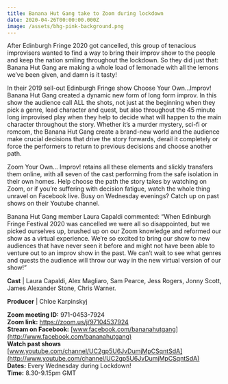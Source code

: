 ```yaml
---
title: Banana Hut Gang take to Zoom during lockdown
date: 2020-04-26T00:00:00.000Z
image: /assets/bhg-pink-background.png
---
```

After Edinburgh Fringe 2020 got cancelled, this group of tenacious improvisers wanted to find a way to bring their improv show to the people and keep the nation smiling throughout the lockdown. So they did just that: Banana Hut Gang are making a whole load of lemonade with all the lemons we’ve been given, and damn is it tasty!

In their 2019 sell-out Edinburgh Fringe show Choose Your Own…Improv! Banana Hut Gang created a dynamic new form of long form improv. In this show the audience call ALL the shots, not just at the beginning when they pick a genre, lead character and quest, but also throughout the 45 minute long improvised play when they help to decide what will happen to the main character throughout the story. Whether it’s a murder mystery, sci-fi or romcom, the Banana Hut Gang create a brand-new world and the audience make crucial decisions that drive the story forwards, derail it completely or force the performers to return to previous decisions and choose another path.

Zoom Your Own... Improv! retains all these elements and slickly transfers them online, with all seven of the cast performing from the safe isolation in their own homes. Help choose the path the story takes by watching on Zoom, or if you’re suffering with decision fatigue, watch the whole thing unravel on Facebook live. Busy on Wednesday evenings? Catch up on past shows on their Youtube channel.

Banana Hut Gang member Laura Capaldi commented: “When Edinburgh Fringe Festival 2020 was cancelled we were all so disappointed, but we picked ourselves up, brushed up on our Zoom knowledge and reformed our show as a virtual experience. We’re so excited to bring our show to new audiences that have never seen it before and might not have been able to venture out to an improv show in the past. We can’t wait to see what genres and quests the audience will throw our way in the new virtual version of our show!”

**Cast** | Laura Capaldi, Alex Magliaro, Sam Pearce, Jess Rogers, Jonny Scott, James Alexander Stone, Chris Warner.

**Producer** | Chloe Karpinskyj

**Zoom meeting ID:** 971-0453-7924 \
**Zoom link:** <https://zoom.us/j/97104537924> \
**Stream on Facebook:** [www.facebook.com/bananahutgang](http://www.facebook.com/bananahutgang) \
**Watch past shows** [www.youtube.com/channel/UC2gp5U6JvDumjMpCSqntSdA](http://www.youtube.com/channel/UC2gp5U6JvDumjMpCSqntSdA) \
**Dates:** Every Wednesday during Lockdown! \
**Time:** 8.30-9.15pm GMT